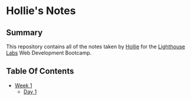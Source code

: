# Hollie's Notes

## Summary

This repository contains all of the notes taken by [Hollie](git@github.com:Holliehens/lighthouse-web-notes.git) for the [Lighthouse Labs](https://www.lighthouselabs.ca/) Web Development Bootcamp.

## Table Of Contents

* [Week 1](/Week_1)
  * [Day 1](/Week_1/Day_1)




